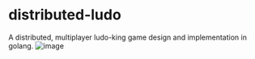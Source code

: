 # distributed-ludo
A distributed, multiplayer ludo-king game design and implementation in golang.
![image](https://github.com/user-attachments/assets/7155d5c1-50e0-4fa2-8d88-e94166fb8e45)
